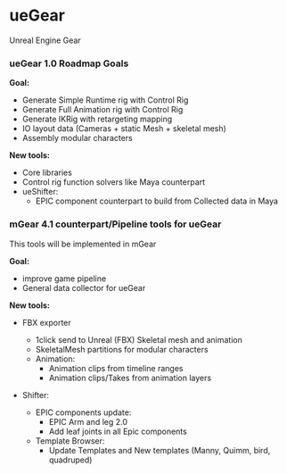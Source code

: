 # ueGear
Unreal Engine Gear


### ueGear 1.0 Roadmap Goals
**Goal:** 

  - Generate Simple Runtime rig with Control Rig
  - Generate Full Animation rig with Control Rig
  - Generate IKRig with retargeting mapping
  - IO layout data (Cameras + static Mesh + skeletal mesh)
  - Assembly modular characters

**New tools:**
  - Core libraries
  - Control rig function solvers like Maya counterpart 
  - ueShifter:
    - EPIC component counterpart to build from Collected data in Maya

### mGear 4.1 counterpart/Pipeline tools for ueGear
This tools will be implemented in mGear

**Goal:**

 - improve game pipeline
 - General data collector for ueGear

**New tools:**

  - FBX exporter  
      - 1click send to Unreal (FBX) Skeletal mesh and animation
      - SkeletalMesh partitions for modular characters
      - Animation:
        - Animation clips from timeline ranges
        - Animation clips/Takes from animation layers

  - Shifter:
    - EPIC components update: 
      - EPIC Arm and leg 2.0
      - Add leaf joints in all Epic components
    - Template Browser:
      - Update Templates and New templates (Manny, Quimm, bird, quadruped)




